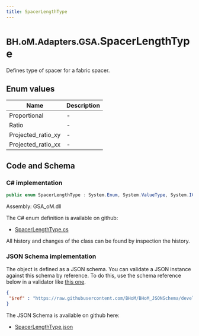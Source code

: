 ```yaml
---
title: SpacerLengthType
---
```


# <small>BH.oM.Adapters.GSA.</small>**SpacerLengthType**

Defines type of spacer for a fabric spacer.

## Enum values

| Name            | Description                                                    |
|-----------------|----------------------------------------------------------------|
| Proportional |  -  |
| Ratio |  -  |
| Projected_ratio_xy |  -  |
| Projected_ratio_xx |  -  |


## Code and Schema

### C# implementation

``` C# title="C#"
public enum SpacerLengthType : System.Enum, System.ValueType, System.IComparable, System.ISpanFormattable, System.IFormattable, System.IConvertible
```

Assembly: GSA_oM.dll

The C# enum definition is available on github:

- [SpacerLengthType.cs](https://github.com/BHoM/GSA_Toolkit/blob/develop/GSA_oM/Enum\SpacerLengthType.cs)

All history and changes of the class can be found by inspection the history.
### JSON Schema implementation

The object is defined as a JSON schema. You can validate a JSON instance against this schema by reference. To do this, use the schema reference below in a validator like [this one](https://www.jsonschemavalidator.net/).

``` json title="JSON Schema"
{
 "$ref" : "https://raw.githubusercontent.com/BHoM/BHoM_JSONSchema/develop/GSA_oM/SpacerLengthType.json"
}
```

The JSON Schema is available on github here:

- [SpacerLengthType.json](https://github.com/BHoM/BHoM_JSONSchema/blob/develop/GSA_oM/SpacerLengthType.json)
